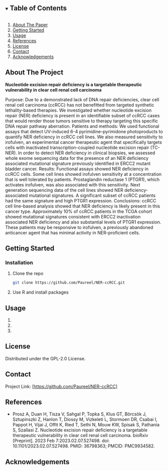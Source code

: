 


<!-- TABLE OF CONTENTS -->
<details open="open">
  <summary><h2 style="display: inline-block">Table of Contents</h2></summary>
  <ol>
    <li>
      <a href="#about-the-project">About The Paper</a>
    </li>
    <li>
      <a href="#getting-started">Getting Started</a>
    </li>
    <li><a href="#usage">Usage</a></li>
    <li><a href="#References">References</a></li>
    <li><a href="#license">License</a></li>
    <li><a href="#contact">Contact</a></li>
    <li><a href="#acknowledgements">Acknowledgements</a></li>
  </ol>
</details>



<!-- ABOUT THE PROJECT -->

## About The Project



**Nucleotide excision repair deficiency is a targetable therapeutic vulnerability in clear cell renal cell carcinoma**

Purpose:  Due to a demonstrated lack of DNA repair deficiencies, clear cell renal cell carcinoma (ccRCC) has not benefitted from targeted synthetic lethality-based therapies. We investigated whether nucleotide excision repair (NER) deficiency is present in an identifiable subset of ccRCC cases that would render those tumors sensitive to therapy targeting this specific DNA repair pathway aberration. 
Patients and methods: We used functional assays that detect UV-induced 6-4 pyrimidine-pyrimidone photoproducts to quantify NER deficiency in ccRCC cell lines. We also measured sensitivity to irofulven, an experimental cancer therapeutic agent that specifically targets cells with inactivated transcription-coupled nucleotide excision repair (TC-NER). In order to detect NER deficiency in clinical biopsies, we assessed whole exome sequencing data for the presence of an NER deficiency associated mutational signature previously identified in ERCC2 mutant bladder cancer. 
 Results: Functional assays showed NER deficiency in ccRCC cells. Some cell lines showed irofulven sensitivity at a concentration that is well tolerated by patients. Prostaglandin reductase 1 (PTGR1), which activates irofulven, was also associated with this sensitivity. Next generation sequencing data of the cell lines showed NER deficiency-associated mutational signatures. A significant subset of ccRCC patients had the same signature and high PTGR1 expression.
Conclusions: ccRCC cell line-based analysis showed that NER deficiency is likely present in this cancer type. Approximately 10% of ccRCC patients in the TCGA cohort showed mutational signatures consistent with ERCC2 inactivation associated NER deficiency and also substantial levels of PTGR1 expression. These patients may be responsive to irofulven, a previously abandoned anticancer agent that has minimal activity in NER-proficient cells.

<!-- GETTING STARTED -->

## Getting Started




### Installation

1. Clone the repo
   ```sh
   git clone https://github.com/Paureel/NER-ccRCC.git
   ```
2. Use R and install packages
   


<!-- USAGE EXAMPLES -->

## Usage

1. 

2. 

3. 

<!-- LICENSE -->

## License

Distributed under the GPL-2.0 License.



<!-- CONTACT -->

## Contact


Project Link: [https://github.com/Paureel/NER-ccRCC]


<!-- References -->

## References
* Prosz A, Duan H, Tisza V, Sahgal P, Topka S, Klus GT, Börcsök J, Sztupinszki Z, Hanlon T, Diossy M, Vizkeleti L, Stormoen DR, Csabai I, Pappot H, Vijai J, Offit K, Ried T, Sethi N, Mouw KW, Spisak S, Pathania S, Szallasi Z. Nucleotide excision repair deficiency is a targetable therapeutic vulnerability in clear cell renal cell carcinoma. bioRxiv [Preprint]. 2023 Feb 7:2023.02.07.527498. doi: 10.1101/2023.02.07.527498. PMID: 36798363; PMCID: PMC9934582.


<!-- ACKNOWLEDGEMENTS -->

## Acknowledgements
